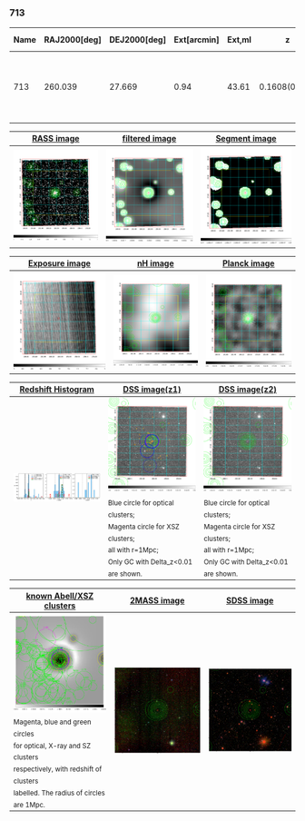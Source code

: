 <div STYLE="page-break-after: always;"></div>

### 713

|Name|RAJ2000[deg]|DEJ2000[deg] |Ext[arcmin]| Ext,ml | z | z_src| C|GC(XSZ,Delta_z<0.01)| GC(OPT,Delta_z<0.01)|GC| R_sig[arcmin] | R500[arcmin] | R500[Mpc]| CRsig[c/s] | CR500[c/s] |L500[1E44 erg/s]|F500[1E-12 erg/s/cm^2]| M500[1E14 Msun]|Tx[keV]|Cnt_sig|Beta|Rc[arcmin]|Comment|Alias|
|---|---|---|---|---|---|------|---|--------|---------|----------|---|---|---|---|---|---|---|---|---|---|---|---|---|---|
|713| 260.039| 27.669| 0.94| 43.61| 0.1608(0.005)| z1, z_xsz| B| F20, MCXC, PSZ2, Tar, XB| A, C, N, RM, W| A, C, F20, MCXC, N, PSZ2, Tar, W, XB| 7.825| 6.811| 1.132| 0.260(0.030)| 0.255(0.030)| 3.511(0.173)| 4.954(0.245)| 4.83(0.11)| 5.95(0.09)| 179.9| 0.859(-0.109+0.094)| 2.554(-0.533+0.417)| -| k028|

|[RASS image](../image/713/713_img.pdf)|[filtered image](../image/713/713_fil.pdf)|[Segment image](../image/713/713_seg.pdf)|
|-------------------|--------------------|-------------------|
| <img src="../image/713/713_img.png" width="300">  | <img src="../image/713/713_fil.png" width="300">   | <img src="../image/713/713_seg.png" width="300">  |

|[Exposure image](../image/713/713_mex.pdf)| [nH image](../image/713/713_nh.pdf)| [Planck image](../image/713/713_p.pdf)|
|-------------------|--------------------|-------------------|
|<img src="../image/713/713_mex.png" width="300">   | <img src="../image/713/713_nh.png" width="300">    | <img src="../image/713/713_p.png" width="300"> |

|[Redshift Histogram](../image/713/713_zg.pdf) | [DSS image(z1)](../image/713/713_dss_z1.pdf)      |  [DSS image(z2)](../image/713/713_dss_z2.pdf)    |
|-------------------|--------------------|-------------------|
|<img src="../image/713/713_zg.png" width="300"> |<img src="../image/713/713_dss_z1.png" width="300"> <sub><br>Blue circle for optical clusters; <br>Magenta circle for XSZ clusters; <br>all with r=1Mpc; <br>Only GC with Delta_z<0.01 are shown. </sub>| <img src="../image/713/713_dss_z2.png" width="300"><sub><br>Blue circle for optical clusters; <br>Magenta circle for XSZ clusters; <br>all with r=1Mpc; <br>Only GC with Delta_z<0.01 are shown. </sub> |

|[known Abell/XSZ clusters](../image/713/713_gc.pdf) | [2MASS image](../image/713/713_2mass.pdf)      |[SDSS image](../image/713/713_sdss.pdf)   |
|-------------------|-------------------|-------------------|
|<img src=../image/713/713_gc.png width="300"> <br><sub>Magenta, blue and green circles <br>for optical, X-ray and SZ clusters <br>respectively, with redshift of clusters <br>labelled. The radius of circles <br>are 1Mpc.</sub>|<img src="../image/713/713_2mass.png" width="300">  | <img src="../image/713/713_sdss.png" width="300">  |




